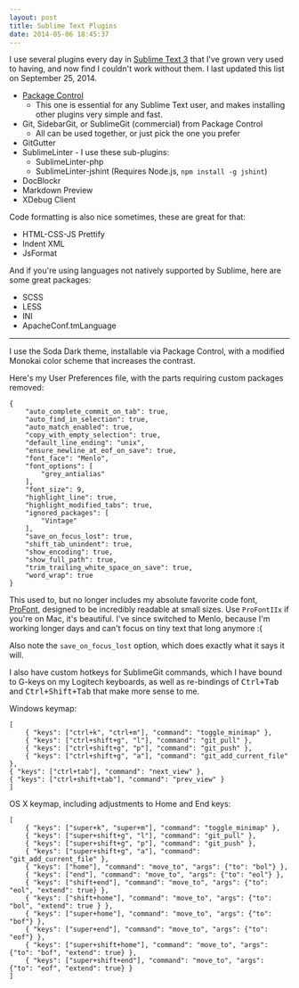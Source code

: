 ```yaml
---
layout: post
title: Sublime Text Plugins
date: 2014-05-06 18:45:37
---
```

I use several plugins every day in [Sublime Text 3](http://www.sublimetext.com/3) that I've grown very used to having, and now find I couldn't work without them. I last updated this list on September 25, 2014.

* [Package Control](https://sublime.wbond.net/installation)
	* This one is essential for any Sublime Text user, and makes installing other plugins very simple and fast.
* Git, SidebarGit, or SublimeGit (commercial) from Package Control
	* All can be used together, or just pick the one you prefer
* GitGutter
* SublimeLinter - I use these sub-plugins:
	* SublimeLinter-php
    * SublimeLinter-jshint (Requires Node.js, `npm install -g jshint`)
* DocBlockr
* Markdown Preview
* XDebug Client

Code formatting is also nice sometimes, these are great for that:

* HTML-CSS-JS Prettify
* Indent XML
* JsFormat

And if you're using languages not natively supported by Sublime, here are some great packages:

* SCSS
* LESS
* INI
* ApacheConf.tmLanguage

----

I use the Soda Dark theme, installable via Package Control, with a modified Monokai color scheme that increases the contrast.

Here's my User Preferences file, with the parts requiring custom packages removed:

	{
		"auto_complete_commit_on_tab": true,
		"auto_find_in_selection": true,
		"auto_match_enabled": true,
		"copy_with_empty_selection": true,
		"default_line_ending": "unix",
		"ensure_newline_at_eof_on_save": true,
		"font_face": "Menlo",
		"font_options": [
			"grey_antialias"
		],
		"font_size": 9,
		"highlight_line": true,
		"highlight_modified_tabs": true,
		"ignored_packages": [
			"Vintage"
		],
		"save_on_focus_lost": true,
		"shift_tab_unindent": true,
		"show_encoding": true,
		"show_full_path": true,
		"trim_trailing_white_space_on_save": true,
		"word_wrap": true
	}


This used to, but no longer includes my absolute favorite code font, [ProFont](http://tobiasjung.name/profont/), designed to be incredibly readable at small sizes. Use `ProFontIIx` if you're on Mac, it's beautiful. I've since switched to Menlo, because I'm working longer days and can't focus on tiny text that long anymore :(

Also note the `save_on_focus_lost` option, which does exactly what it says it will.

I also have custom hotkeys for SublimeGit commands, which I have bound to G-keys on my Logitech keyboards, as well as re-bindings of <kbd>Ctrl+Tab</kbd> and <kbd>Ctrl+Shift+Tab</kbd> that make more sense to me.

Windows keymap:

	[
		{ "keys": ["ctrl+k", "ctrl+m"], "command": "toggle_minimap" },
		{ "keys": ["ctrl+shift+g", "l"], "command": "git_pull" },
		{ "keys": ["ctrl+shift+g", "p"], "command": "git_push" },
		{ "keys": ["ctrl+shift+g", "a"], "command": "git_add_current_file" },
    { "keys": ["ctrl+tab"], "command": "next_view" },
    { "keys": ["ctrl+shift+tab"], "command": "prev_view" }
	]

OS X keymap, including adjustments to Home and End keys:

	[
		{ "keys": ["super+k", "super+m"], "command": "toggle_minimap" },
		{ "keys": ["super+shift+g", "l"], "command": "git_pull" },
		{ "keys": ["super+shift+g", "p"], "command": "git_push" },
		{ "keys": ["super+shift+g", "a"], "command": "git_add_current_file" },
		{ "keys": ["home"], "command": "move_to", "args": {"to": "bol"} },
		{ "keys": ["end"], "command": "move_to", "args": {"to": "eol"} },
		{ "keys": ["shift+end"], "command": "move_to", "args": {"to": "eol", "extend": true} },
		{ "keys": ["shift+home"], "command": "move_to", "args": {"to": "bol", "extend": true } },
		{ "keys": ["super+home"], "command": "move_to", "args": {"to": "bof"} },
		{ "keys": ["super+end"], "command": "move_to", "args": {"to": "eof"} },
		{ "keys": ["super+shift+home"], "command": "move_to", "args": {"to": "bof", "extend": true} },
		{ "keys": ["super+shift+end"], "command": "move_to", "args": {"to": "eof", "extend": true} }
	]
